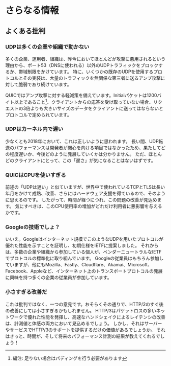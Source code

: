 # さらなる情報

## よくある批判

### UDPは多くの企業や組織で動かない

多くの企業、運用者、組織は、昨今においてほとんどが攻撃に悪用されるという理由から、ポート53（DNSに使われる）以外のUDPトラフィックをブロックするか、帯域制限をかけています。
特に、いくつかの既存のUDPを使用するプロトコルとその実装は、大量のトラフィックを無関係な第三者に送るアンプ攻撃に対して脆弱であり続けています。

QUICではアンプ攻撃に対する軽減策を備えています。Initialパケットは1200バイト以上であること[^6-1_1]、クライアントからの応答を受け取っていない場合、リクエストの3倍よりも大きいサイズのデータをクライアントに送ってはならないとプロトコルで定められています。

[^6-1_1]: 編注: 足りない場合はパディングを行う必要があります

### UDPはカーネル内で遅い

少なくとも2018年において、これは正しいように思われます。
長い間、UDP転送のパフォーマンスは開発者が関心を向ける項目ではなかったため、果たしてどの程度遅いか、今後どのように発展していくかは分かりません。
ただ、ほとんどのクライアントにとって、この「遅さ」が気になることはないはずです。

### QUICはCPUを使いすぎる

前述の「UDPは遅い」と似ていますが、世界中で使われているTCPとTLSは長い年月をかけて成熟、改善、さらにはハードウェア支援を得ているので、そのように思えるのです。
したがって、時間が経つにつれ、この問題の改善が見込めます。
気にすべきは、このCPU使用率の増加がどれだけ利用者に悪影響を与えるかです。

### Googleの技術でしょ？

いいえ。Googleはインターネット規模でこのようなUDPを用いたプロトコルが優れた性能を示すことを証明し、初期仕様をIETFに提案しました。
それからは、多数の企業や組織から参加している個人が、ベンダーニュートラルなIETFでプロトコルの標準化に取り組んでいます。
Googleの従業員はもちろん参加していますが、他にもMozilla、Fastly、Cloudflare、Akamai、Microsoft、Facebook、Appleなど、インターネット上のトランスポートプロトコルの発展に興味を持つ多くの企業の従業員が参加しています。

### 小さすぎる改善だ

これは批判ではなく、一つの意見です。おそらくその通りで、HTTP/2のすぐ後の改善にしては小さすぎるかもしれません。
HTTP/3はパケットロスの多いネットワークで優れた性能を発揮し、高速なハンドシェイクによるレイテンシの改善は、計測値と体感の両方において見込めるでしょう。
しかし、それはサーバーやサービスでHTTP/3のサポートを提供するだけの価値があるでしょうか。
それはきっと、時間が、そして将来のパフォーマンス計測の結果が教えてくれるでしょう！
